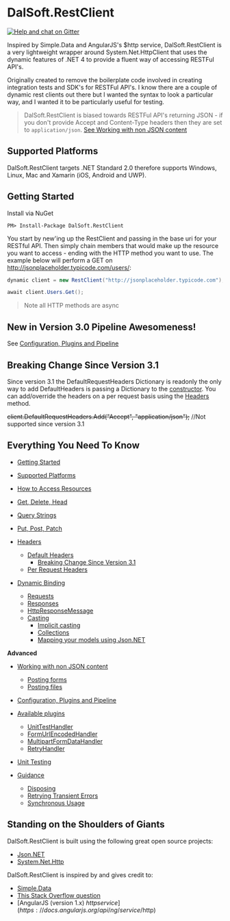 # DalSoft.RestClient

[![Help and chat on Gitter](https://badges.gitter.im/Join%20Chat.svg)](https://gitter.im/DalSoft-RestClient)

Inspired by Simple.Data and AngularJS's $http service, DalSoft.RestClient is a very lightweight wrapper around System.Net.HttpClient that uses the dynamic features of .NET 4 to provide a fluent way of accessing RESTFul API's. 

Originally created to remove the boilerplate code involved in creating integration tests and SDK's for RESTFul API's. I know there are a couple of dynamic rest clients out there but I wanted the syntax to look a particular way, and I wanted it to be particularly useful for testing.

> DalSoft.RestClient is biased towards RESTFul API's returning JSON - if you don't provide Accept and Content-Type headers then they are set to `application/json`. [See Working with non JSON content](https://github.com/DalSoft/DalSoft.RestClient/wiki/Working-with-non-JSON-content)

## Supported Platforms

DalSoft.RestClient targets .NET Standard 2.0 therefore supports Windows, Linux, Mac and Xamarin (iOS, Android and UWP).  

## Getting Started

Install via NuGet

```dos
PM> Install-Package DalSoft.RestClient
```

You start by new'ing up the RestClient and passing in the base uri for your RESTful API. Then simply chain members that would make up the resource you want to access - ending with the HTTP method you want to use. The example below will perform a GET on http://jsonplaceholder.typicode.com/users/: 

```cs
dynamic client = new RestClient("http://jsonplaceholder.typicode.com");

await client.Users.Get();
```
> Note all HTTP methods are async

## New in Version 3.0 Pipeline Awesomeness!

See [Configuration, Plugins and Pipeline](https://github.com/DalSoft/DalSoft.RestClient/wiki/Configuration,-Plugins-and-Pipeline)

## Breaking Change Since Version 3.1
Since version 3.1 the DefaultRequestHeaders Dictionary is readonly the only way to add DefaultHeaders is passing a Dictionary to the [constructor](https://github.com/DalSoft/DalSoft.RestClient/wiki/Headers). You can add/override the headers on a per request basis using the [Headers](https://github.com/DalSoft/DalSoft.RestClient/wiki/Headers#per-request-headers) method.

~~client.DefaultRequestHeaders.Add("Accept", "application/json");~~ //Not supported since version 3.1

## Everything You Need To Know

* [Getting Started](https://github.com/DalSoft/DalSoft.RestClient/wiki/Getting-Started)

* [Supported Platforms](https://github.com/DalSoft/DalSoft.RestClient/wiki/Supported-Platforms)

* [How to Access Resources](https://github.com/DalSoft/DalSoft.RestClient/wiki/How-to-Access-Resources)

* [Get, Delete, Head](https://github.com/DalSoft/DalSoft.RestClient/wiki/Get,-Delete,-Head)

* [Query Strings](https://github.com/DalSoft/DalSoft.RestClient/wiki/Query-Strings)

* [Put, Post, Patch](https://github.com/DalSoft/DalSoft.RestClient/wiki/Put,-Post,-Patch)

* [Headers](https://github.com/DalSoft/DalSoft.RestClient/wiki/Headers)
  * [Default Headers](https://github.com/DalSoft/DalSoft.RestClient/wiki/Headers#default-headers)
    * [Breaking Change Since Version 3.1](https://github.com/DalSoft/DalSoft.RestClient/wiki/Headers#breaking-change-since-version-31)
  * [Per Request Headers](https://github.com/DalSoft/DalSoft.RestClient/wiki/Headers#per-request-headers)

* [Dynamic Binding](https://github.com/DalSoft/DalSoft.RestClient/wiki/Dynamic-Binding)
  * [Requests](https://github.com/DalSoft/DalSoft.RestClient/wiki/Dynamic-Binding#requests)
  * [Responses](https://github.com/DalSoft/DalSoft.RestClient/wiki/Dynamic-Binding#responses)
  * [HttpResponseMessage](https://github.com/DalSoft/DalSoft.RestClient/wiki/Dynamic-Binding#httpresponsemessage)
  * [Casting](https://github.com/DalSoft/DalSoft.RestClient/wiki/Dynamic-Binding#casting)
    * [Implicit casting](https://github.com/DalSoft/DalSoft.RestClient/wiki/Dynamic-Binding#implicit-casting)
    * [Collections](https://github.com/DalSoft/DalSoft.RestClient/wiki/Dynamic-Binding#collections)
    * [Mapping your models using Json.NET](https://github.com/DalSoft/DalSoft.RestClient/wiki/Dynamic-Binding#mapping-your-models-using-jsonnet)

**Advanced**
* [Working with non JSON content](https://github.com/DalSoft/DalSoft.RestClient/wiki/Working-with-non-JSON-content)
  * [Posting forms](https://github.com/DalSoft/DalSoft.RestClient/wiki/Available-Plugins#formurlencodedhandler)
  * [Posting files](https://github.com/DalSoft/DalSoft.RestClient/wiki/Available-Plugins#multipartformdatahandler)

* [Configuration, Plugins and Pipeline](https://github.com/DalSoft/DalSoft.RestClient/wiki/Configuration,-Plugins-and-Pipeline)

* [Available plugins](https://github.com/DalSoft/DalSoft.RestClient/wiki/Available-Plugins)
  * [UnitTestHandler](https://github.com/DalSoft/DalSoft.RestClient/wiki/Available-Plugins#unittesthandler)
  * [FormUrlEncodedHandler](https://github.com/DalSoft/DalSoft.RestClient/wiki/Available-Plugins#formurlencodedhandler)
  * [MultipartFormDataHandler](https://github.com/DalSoft/DalSoft.RestClient/wiki/Available-Plugins#multipartformdatahandler)
  * [RetryHandler](https://github.com/DalSoft/DalSoft.RestClient/wiki/Available-Plugins#retryhandler)

* [Unit Testing](https://github.com/DalSoft/DalSoft.RestClient/wiki/Unit-Testing)

* [Guidance](https://github.com/DalSoft/DalSoft.RestClient/wiki/Guidance)
  * [Disposing](https://github.com/DalSoft/DalSoft.RestClient/wiki/Guidance#disposing)
  * [Retrying Transient Errors](https://github.com/DalSoft/DalSoft.RestClient/wiki/Guidance/#retrying-transient-errors)  
  * [Synchronous Usage](https://github.com/DalSoft/DalSoft.RestClient/wiki/Guidance#synchronous-usage)
  
## Standing on the Shoulders of Giants

DalSoft.RestClient is built using the following great open source projects:
* [Json.NET](http://www.newtonsoft.com/json)
* [System.Net.Http](https://github.com/dotnet/corefx/tree/master/src/System.Net.Http)

DalSoft.RestClient is inspired by and gives credit to:
* [Simple.Data](http://simplefx.org/simpledata/docs/index.html)
* [This Stack Overflow question](http://stackoverflow.com/questions/12634250/possible-to-get-chained-value-of-dynamicobject)
* [AngularJS (version 1.x) $http service](https://docs.angularjs.org/api/ng/service/$http)



